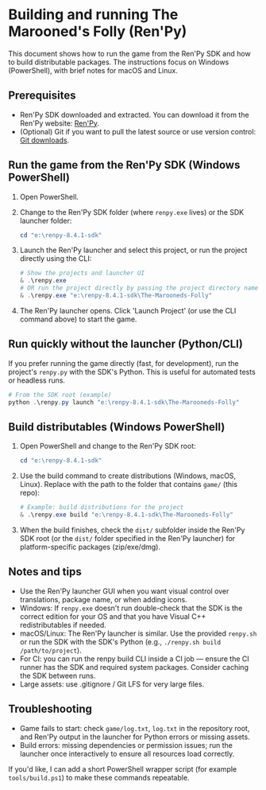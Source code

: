 # Building and running The Marooned's Folly (Ren'Py)

This document shows how to run the game from the Ren'Py SDK and how to build distributable packages. The instructions focus on Windows (PowerShell), with brief notes for macOS and Linux.

## Prerequisites

- Ren'Py SDK downloaded and extracted. You can download it from the Ren'Py website: [Ren'Py](https://www.renpy.org/).
- (Optional) Git if you want to pull the latest source or use version control: [Git downloads](https://git-scm.com/downloads).

## Run the game from the Ren'Py SDK (Windows PowerShell)

1. Open PowerShell.
2. Change to the Ren'Py SDK folder (where `renpy.exe` lives) or the SDK launcher folder:

   ```powershell
   cd "e:\renpy-8.4.1-sdk"
   ```

3. Launch the Ren'Py launcher and select this project, or run the project directly using the CLI:

   ```powershell
   # Show the projects and launcher UI
   & .\renpy.exe
   # OR run the project directly by passing the project directory name (folder with `game/`)
   & .\renpy.exe "e:\renpy-8.4.1-sdk\The-Marooneds-Folly"
   ```

4. The Ren'Py launcher opens. Click 'Launch Project' (or use the CLI command above) to start the game.

## Run quickly without the launcher (Python/CLI)

If you prefer running the game directly (fast, for development), run the project's `renpy.py` with the SDK's Python. This is useful for automated tests or headless runs.

```powershell
# From the SDK root (example)
python .\renpy.py launch "e:\renpy-8.4.1-sdk\The-Marooneds-Folly"
```

## Build distributables (Windows PowerShell)

1. Open PowerShell and change to the Ren'Py SDK root:

   ```powershell
   cd "e:\renpy-8.4.1-sdk"
   ```

2. Use the build command to create distributions (Windows, macOS, Linux). Replace <project-dir> with the path to the folder that contains `game/` (this repo):

   ```powershell
   # Example: build distributions for the project
   & .\renpy.exe build "e:\renpy-8.4.1-sdk\The-Marooneds-Folly"
   ```

3. When the build finishes, check the `dist/` subfolder inside the Ren'Py SDK root (or the `dist/` folder specified in the Ren'Py launcher) for platform-specific packages (zip/exe/dmg).

## Notes and tips

- Use the Ren'Py launcher GUI when you want visual control over translations, package name, or when adding icons.
- Windows: If `renpy.exe` doesn't run double-check that the SDK is the correct edition for your OS and that you have Visual C++ redistributables if needed.
- macOS/Linux: The Ren'Py launcher is similar. Use the provided `renpy.sh` or run the SDK with the SDK's Python (e.g., `./renpy.sh build /path/to/project`).
- For CI: you can run the renpy build CLI inside a CI job — ensure the CI runner has the SDK and required system packages. Consider caching the SDK between runs.
- Large assets: use .gitignore / Git LFS for very large files.

## Troubleshooting

- Game fails to start: check `game/log.txt`, `log.txt` in the repository root, and Ren'Py output in the launcher for Python errors or missing assets.
- Build errors: missing dependencies or permission issues; run the launcher once interactively to ensure all resources load correctly.

If you'd like, I can add a short PowerShell wrapper script (for example `tools/build.ps1`) to make these commands repeatable.
